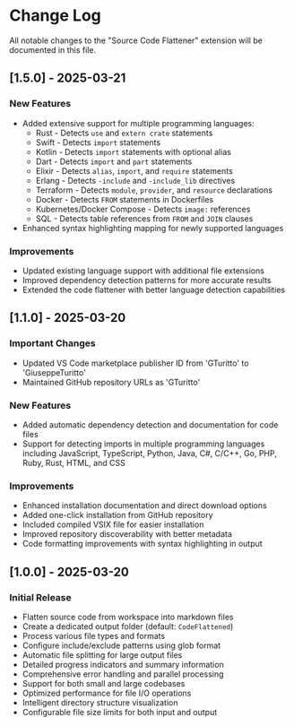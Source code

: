 # Change Log

All notable changes to the "Source Code Flattener" extension will be documented in this file.

## [1.5.0] - 2025-03-21

### New Features

- Added extensive support for multiple programming languages:
  - Rust - Detects `use` and `extern crate` statements
  - Swift - Detects `import` statements
  - Kotlin - Detects `import` statements with optional alias
  - Dart - Detects `import` and `part` statements
  - Elixir - Detects `alias`, `import`, and `require` statements
  - Erlang - Detects `-include` and `-include_lib` directives
  - Terraform - Detects `module`, `provider`, and `resource` declarations
  - Docker - Detects `FROM` statements in Dockerfiles
  - Kubernetes/Docker Compose - Detects `image:` references
  - SQL - Detects table references from `FROM` and `JOIN` clauses
- Enhanced syntax highlighting mapping for newly supported languages

### Improvements

- Updated existing language support with additional file extensions
- Improved dependency detection patterns for more accurate results
- Extended the code flattener with better language detection capabilities

## [1.1.0] - 2025-03-20

### Important Changes

- Updated VS Code marketplace publisher ID from 'GTuritto' to 'GiuseppeTuritto'
- Maintained GitHub repository URLs as 'GTuritto'

### New Features

- Added automatic dependency detection and documentation for code files
- Support for detecting imports in multiple programming languages including JavaScript, TypeScript, Python, Java, C#, C/C++, Go, PHP, Ruby, Rust, HTML, and CSS

### Improvements

- Enhanced installation documentation and direct download options
- Added one-click installation from GitHub repository
- Included compiled VSIX file for easier installation
- Improved repository discoverability with better metadata
- Code formatting improvements with syntax highlighting in output

## [1.0.0] - 2025-03-20

### Initial Release

- Flatten source code from workspace into markdown files
- Create a dedicated output folder (default: `CodeFlattened`)
- Process various file types and formats
- Configure include/exclude patterns using glob format
- Automatic file splitting for large output files
- Detailed progress indicators and summary information
- Comprehensive error handling and parallel processing
- Support for both small and large codebases
- Optimized performance for file I/O operations
- Intelligent directory structure visualization
- Configurable file size limits for both input and output
